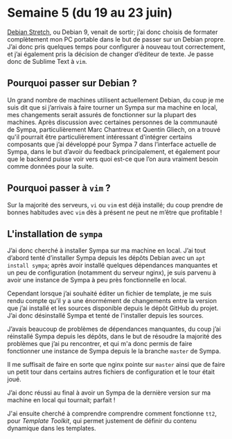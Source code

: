 # Semaine 5 (du 19 au 23 juin)

[Debian Stretch](https://wiki.debian.org/fr/DebianStretch), ou Debian 9, 
venait de sortir; j’ai donc choisis de formater complètement mon PC 
portable dans le but de passer sur un Debian propre. J’ai donc pris 
quelques temps pour configurer à nouveau tout correctement, et j’ai 
également pris la décision de changer d’éditeur de texte. Je passe donc 
de Sublime Text à `vim`.

## Pourquoi passer sur Debian ?

Un grand nombre de machines utilisent actuellement Debian, du coup je me 
suis dit que si j’arrivais à faire tourner un Sympa sur ma machine en 
local, mes changements serait assurés de fonctionner sur la plupart des 
machines. Après discussion avec certaines personnes de la communauté de 
Sympa, particulièrement Marc Chantreux et Quentin Gliech, on a trouvé 
qu'il pourrait être particulièrement intéressant d'intégrer certains 
composants que j’ai développé pour Sympa 7 dans l’interface actuelle de 
Sympa, dans le but d’avoir du feedback principalement, et également pour 
que le backend puisse voir vers quoi est-ce que l’on aura vraiment besoin 
comme données pour la suite.

## Pourquoi passer à `vim` ?

Sur la majorité des serveurs, `vi` ou `vim` est déjà installé; du coup 
prendre de bonnes habitudes avec `vim` dès à présent ne peut ne m’être 
que profitable !

## L'installation de `sympa`

J’ai donc cherché à installer Sympa sur ma machine en local.
J’ai tout d’abord tenté d’installer Sympa depuis les dépôts Debian avec 
un `apt install sympa`; après avoir installé quelques dépendances 
manquantes et un peu de configuration (notamment du serveur nginx), je 
suis parvenu à avoir une instance de Sympa à peu près fonctionnelle en 
local.

Cependant lorsque j’ai souhaité éditer un fichier de template, je me suis 
rendu compte qu’il y a une énormément de changements entre la version que 
j’ai installé et les sources disponible depuis le dépôt GitHub du projet. 
J’ai donc désinstallé Sympa et tenté de l'installer depuis les sources.

J’avais beaucoup de problèmes de dépendances manquantes, du coup j’ai 
réinstallé Sympa depuis les dépôts, dans le but de résoudre la majorité 
des problèmes que j’ai pu rencontrer, et qui m'a donc permis de faire 
fonctionner une instance de Sympa depuis le la branche `master` de Sympa.

Il me suffisait de faire en sorte que nginx pointe sur `master` ainsi que 
de faire un petit tour dans certains autres fichiers de configuration et 
le tour était joué.

J’ai donc réussi au final à avoir un Sympa de la dernière version sur ma 
machine en local qui tournait; parfait !

J'ai ensuite cherché à comprendre comprendre comment fonctionne `tt2`, 
pour *Template Toolkit*, qui permet justement de définir du contenu 
dynamique dans les templates.
